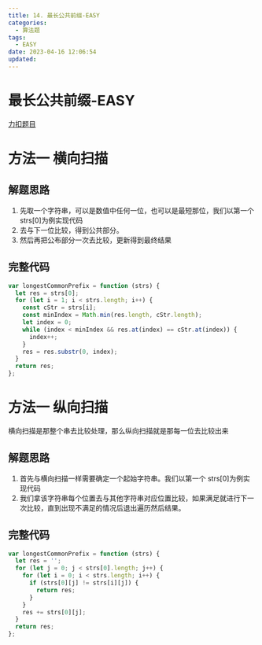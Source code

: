 ```yaml
---
title: 14. 最长公共前缀-EASY
categories:
  - 算法题
tags:
  - EASY
date: 2023-04-16 12:06:54
updated:
---
```


# 最长公共前缀-EASY

[力扣题目](https://leetcode.cn/problems/longest-common-prefix/)

# 方法一 横向扫描

## 解题思路

1. 先取一个字符串，可以是数值中任何一位，也可以是最短那位，我们以第一个 strs[0]为例实现代码
2. 去与下一位比较，得到公共部分。
3. 然后再把公布部分一次去比较，更新得到最终结果

## 完整代码

```javascript
var longestCommonPrefix = function (strs) {
  let res = strs[0];
  for (let i = 1; i < strs.length; i++) {
    const cStr = strs[i];
    const minIndex = Math.min(res.length, cStr.length);
    let index = 0;
    while (index < minIndex && res.at(index) == cStr.at(index)) {
      index++;
    }
    res = res.substr(0, index);
  }
  return res;
};
```

# 方法一 纵向扫描

横向扫描是那整个串去比较处理，那么纵向扫描就是那每一位去比较出来

## 解题思路

1. 首先与横向扫描一样需要确定一个起始字符串。我们以第一个 strs[0]为例实现代码
2. 我们拿该字符串每个位置去与其他字符串对应位置比较，如果满足就进行下一次比较，直到出现不满足的情况后退出遍历然后结果。

## 完整代码

```javascript
var longestCommonPrefix = function (strs) {
  let res = '';
  for (let j = 0; j < strs[0].length; j++) {
    for (let i = 0; i < strs.length; i++) {
      if (strs[0][j] != strs[i][j]) {
        return res;
      }
    }
    res += strs[0][j];
  }
  return res;
};
```
